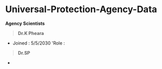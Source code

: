 # Universal-Protection-Agency-Data
**Agency Scientists**
>**Dr.K Pheara**
- Joined : 5/5/2030
  'Role   : 
>**Dr.SP**
- 
